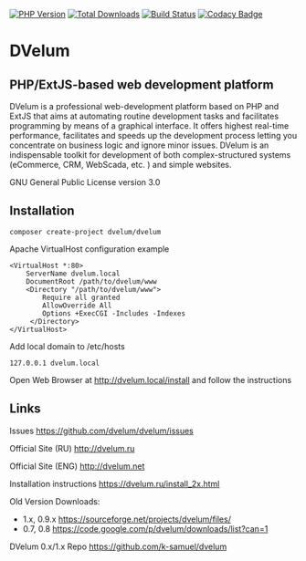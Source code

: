 [![PHP Version](https://img.shields.io/badge/php-7.2%2B-blue.svg)](https://packagist.org/packages/dvelum/dvelum)
[![Total Downloads](https://img.shields.io/packagist/dt/dvelum/dvelum.svg?style=flat-square)](https://packagist.org/packages/dvelum/dvelum)
[![Build Status](https://travis-ci.org/dvelum/dvelum.svg?branch=2.x)](https://travis-ci.org/dvelum/dvelum)
[![Codacy Badge](https://api.codacy.com/project/badge/Grade/093ba1f71f33433ca1b8cb2b9936935a)](https://www.codacy.com/app/DVelumTeam/dvelum?utm_source=github.com&amp;utm_medium=referral&amp;utm_content=dvelum/dvelum&amp;utm_campaign=Badge_Grade)

DVelum
======

PHP/ExtJS-based web development platform
------


DVelum is a professional web-development platform based on PHP and ExtJS that aims at automating routine development tasks and facilitates programming by means of a graphical interface.
It offers highest real-time performance, facilitates and speeds up the development process letting you concentrate on business logic and ignore minor issues.
DVelum is an indispensable toolkit for development of both complex-structured systems (eCommerce, CRM, WebScada, etc. ) and simple websites.

GNU General Public License version 3.0


Installation
---
```
composer create-project dvelum/dvelum
```
Apache VirtualHost configuration example
```
<VirtualHost *:80>
    ServerName dvelum.local
    DocumentRoot /path/to/dvelum/www
    <Directory "/path/to/dvelum/www">
        Require all granted
        AllowOverride All
        Options +ExecCGI -Includes -Indexes
     </Directory>
</VirtualHost>
```
Add local domain to /etc/hosts
```
127.0.0.1 dvelum.local
```
Open Web Browser at http://dvelum.local/install and follow the instructions

Links
---
Issues https://github.com/dvelum/dvelum/issues

Official Site (RU)  http://dvelum.ru

Official Site (ENG) http://dvelum.net

Installation instructions https://dvelum.ru/install_2x.html

Old Version Downloads:
 - 1.x, 0.9.x https://sourceforge.net/projects/dvelum/files/  
 - 0.7, 0.8 https://code.google.com/p/dvelum/downloads/list?can=1

DVelum 0.x/1.x Repo https://github.com/k-samuel/dvelum




